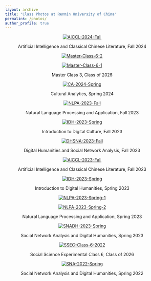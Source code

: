 ```yaml
---
layout: archive
title: "Class Photos at Renmin University of China"
permalink: /photos/
author_profile: true
---
```

<p align="center">
<a href="https://postimg.cc/GBgwQpyX" target="_blank"><img src="https://i.postimg.cc/GBgwQpyX/AICCL-2024-Fall.jpg" alt="AICCL-2024-Fall"/></a>
</p>
<p align="center">
Artificial Intelligence and Classical Chinese Literature, Fall 2024
</p>



<p align="center">
<a href="https://postimg.cc/680N8c5J" target="_blank"><img src="https://i.postimg.cc/680N8c5J/Master-Class-6-2.jpg" alt="Master-Class-6-2"/></a>
</p>
<p align="center">
<a href="https://postimg.cc/3k7TrVhF" target="_blank"><img src="https://i.postimg.cc/3k7TrVhF/Master-Class-6-1.jpg" alt="Master-Class-6-1"/></a>
</p>
<p align="center">
Master Class 3, Class of 2026
</p>



<p align="center">
<a href="https://postimg.cc/nXpttDDW" target="_blank"><img src="https://i.postimg.cc/nXpttDDW/CA-2024-Spring.jpg" alt="CA-2024-Spring"/></a>
</p>
<p align="center">
Cultural Analytics, Spring 2024
</p>



<p align="center">
<a href="https://postimg.cc/18HBYCPd" target="_blank"><img src="https://i.postimg.cc/18HBYCPd/NLPA-2023-Fall.jpg" alt="NLPA-2023-Fall"/></a>
</p>
<p align="center">
Natural Language Processing and Application, Fall 2023
</p>



<p align="center">
<a href="https://postimg.cc/LgnDqLrM" target="_blank"><img src="https://i.postimg.cc/LgnDqLrM/IDH-2023-Spring.jpg" alt="IDH-2023-Spring"/></a>
</p>
<p align="center">
Introduction to Digital Culture, Fall 2023
</p>



<p align="center">
<a href="https://postimg.cc/ZC6V6YQ4" target="_blank"><img src="https://i.postimg.cc/ZC6V6YQ4/DHSNA-2023-Fall.jpg" alt="DHSNA-2023-Fall"/></a>
</p>
<p align="center">
Digital Humanities and Social Network Analysis, Fall 2023
</p>



<p align="center">
<a href="https://postimg.cc/s1kTBGwT" target="_blank"><img src="https://i.postimg.cc/s1kTBGwT/AICCL-2023-Fall.jpg" alt="AICCL-2023-Fall"/></a>
</p>
<p align="center">
Artificial Intelligence and Classical Chinese Literature, Fall 2023
</p>



<p align="center">
<a href="https://postimg.cc/LgnDqLrM" target="_blank"><img src="https://i.postimg.cc/LgnDqLrM/IDH-2023-Spring.jpg" alt="IDH-2023-Spring"/></a>
</p>
<p align="center">
Introduction to Digital Humanities, Spring 2023
</p>



<p align="center">
<a href="https://postimg.cc/nMz0wfMw" target="_blank"><img src="https://i.postimg.cc/nMz0wfMw/NLPA-2023-Spring-1.jpg" alt="NLPA-2023-Spring-1"/></a>
</p>
<p align="center">
<a href="https://postimg.cc/WFpXvQ8z" target="_blank"><img src="https://i.postimg.cc/WFpXvQ8z/NLPA-2023-Spring-2.jpg" alt="NLPA-2023-Spring-2"/></a>
</p>
<p align="center">
Natural Language Processing and Application, Spring 2023
</p>



<p align="center">
<a href="https://postimg.cc/zbdpX02j" target="_blank"><img src="https://i.postimg.cc/zbdpX02j/SNADH-2023-Spring.jpg" alt="SNADH-2023-Spring"/></a>
</p>
<p align="center">
Social Network Analysis and Digital Humanities, Spring 2023
</p>



<p align="center">
<a href="https://postimg.cc/R3BgP3nc" target="_blank"><img src="https://i.postimg.cc/R3BgP3nc/SSEC-Class-6-2022.jpg" alt="SSEC-Class-6-2022"/></a>
</p>
<p align="center">
Social Science Experimental Class 6, Class of 2026
</p>



<p align="center">
<a href="https://postimg.cc/060ch8ph" target="_blank"><img src="https://i.postimg.cc/060ch8ph/SNA-2022-Spring.jpg" alt="SNA-2022-Spring"/></a>
</p>
<p align="center">
Social Network Analysis and Digital Humanities, Spring 2022
</p>


